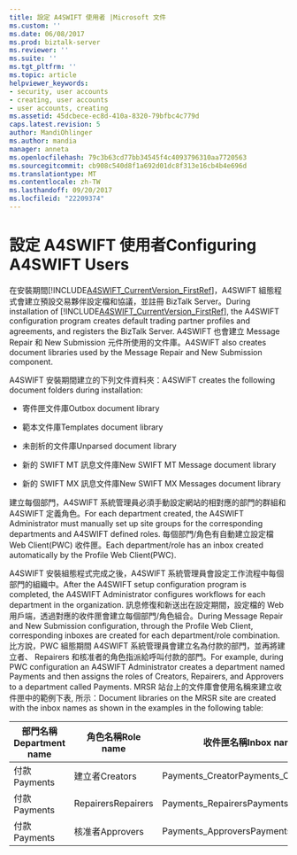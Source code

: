 ```yaml
---
title: 設定 A4SWIFT 使用者 |Microsoft 文件
ms.custom: ''
ms.date: 06/08/2017
ms.prod: biztalk-server
ms.reviewer: ''
ms.suite: ''
ms.tgt_pltfrm: ''
ms.topic: article
helpviewer_keywords:
- security, user accounts
- creating, user accounts
- user accounts, creating
ms.assetid: 45dcbece-ec8d-410a-8320-79bfbc4c779d
caps.latest.revision: 5
author: MandiOhlinger
ms.author: mandia
manager: anneta
ms.openlocfilehash: 79c3b63cd77bb34545f4c4093796310aa7720563
ms.sourcegitcommit: cb908c540d8f1a692d01dc8f313e16cb4b4e696d
ms.translationtype: MT
ms.contentlocale: zh-TW
ms.lasthandoff: 09/20/2017
ms.locfileid: "22209374"
---
```

# <a name="configuring-a4swift-users"></a><span data-ttu-id="ce944-102">設定 A4SWIFT 使用者</span><span class="sxs-lookup"><span data-stu-id="ce944-102">Configuring A4SWIFT Users</span></span>
<span data-ttu-id="ce944-103">在安裝期間[!INCLUDE[A4SWIFT_CurrentVersion_FirstRef](../../includes/a4swift-currentversion-firstref-md.md)]，A4SWIFT 組態程式會建立預設交易夥伴設定檔和協議，並註冊 BizTalk Server。</span><span class="sxs-lookup"><span data-stu-id="ce944-103">During installation of [!INCLUDE[A4SWIFT_CurrentVersion_FirstRef](../../includes/a4swift-currentversion-firstref-md.md)], the A4SWIFT configuration program creates default trading partner profiles and agreements, and registers the BizTalk Server.</span></span> <span data-ttu-id="ce944-104">A4SWIFT 也會建立 Message Repair 和 New Submission 元件所使用的文件庫。</span><span class="sxs-lookup"><span data-stu-id="ce944-104">A4SWIFT also creates document libraries used by the Message Repair and New Submission component.</span></span>  
  
 <span data-ttu-id="ce944-105">A4SWIFT 安裝期間建立的下列文件資料夾：</span><span class="sxs-lookup"><span data-stu-id="ce944-105">A4SWIFT creates the following document folders during installation:</span></span>  
  
-   <span data-ttu-id="ce944-106">寄件匣文件庫</span><span class="sxs-lookup"><span data-stu-id="ce944-106">Outbox document library</span></span>  
  
-   <span data-ttu-id="ce944-107">範本文件庫</span><span class="sxs-lookup"><span data-stu-id="ce944-107">Templates document library</span></span>  
  
-   <span data-ttu-id="ce944-108">未剖析的文件庫</span><span class="sxs-lookup"><span data-stu-id="ce944-108">Unparsed document library</span></span>  
  
-   <span data-ttu-id="ce944-109">新的 SWIFT MT 訊息文件庫</span><span class="sxs-lookup"><span data-stu-id="ce944-109">New SWIFT MT Message document library</span></span>  
  
-   <span data-ttu-id="ce944-110">新的 SWIFT MX 訊息文件庫</span><span class="sxs-lookup"><span data-stu-id="ce944-110">New SWIFT MX Messages document library</span></span>  
  
 <span data-ttu-id="ce944-111">建立每個部門，A4SWIFT 系統管理員必須手動設定網站的相對應的部門的群組和 A4SWIFT 定義角色。</span><span class="sxs-lookup"><span data-stu-id="ce944-111">For each department created, the A4SWIFT Administrator must manually set up site groups for the corresponding departments and A4SWIFT defined roles.</span></span> <span data-ttu-id="ce944-112">每個部門/角色有自動建立設定檔 Web Client(PWC) 收件匣。</span><span class="sxs-lookup"><span data-stu-id="ce944-112">Each department/role has an inbox created automatically by the Profile Web Client(PWC).</span></span>  
  
 <span data-ttu-id="ce944-113">A4SWIFT 安裝組態程式完成之後，A4SWIFT 系統管理員會設定工作流程中每個部門的組織中。</span><span class="sxs-lookup"><span data-stu-id="ce944-113">After the A4SWIFT setup configuration program is completed, the A4SWIFT Administrator configures workflows for each department in the organization.</span></span> <span data-ttu-id="ce944-114">訊息修復和新送出在設定期間，設定檔的 Web 用戶端，透過對應的收件匣會建立每個部門/角色組合。</span><span class="sxs-lookup"><span data-stu-id="ce944-114">During Message Repair and New Submission configuration, through the Profile Web Client, corresponding inboxes are created for each department/role combination.</span></span> <span data-ttu-id="ce944-115">比方說，PWC 組態期間 A4SWIFT 系統管理員會建立名為付款的部門，並再將建立者、 Repairers 和核准者的角色指派給呼叫付款的部門。</span><span class="sxs-lookup"><span data-stu-id="ce944-115">For example, during PWC configuration an A4SWIFT Administrator creates a department named Payments and then assigns the roles of Creators, Repairers, and Approvers to a department called Payments.</span></span> <span data-ttu-id="ce944-116">MRSR 站台上的文件庫會使用名稱來建立收件匣中的範例下表, 所示：</span><span class="sxs-lookup"><span data-stu-id="ce944-116">Document libraries on the MRSR site are created with the inbox names as shown in the examples in the following table:</span></span>  
  
|<span data-ttu-id="ce944-117">部門名稱</span><span class="sxs-lookup"><span data-stu-id="ce944-117">Department name</span></span>|<span data-ttu-id="ce944-118">角色名稱</span><span class="sxs-lookup"><span data-stu-id="ce944-118">Role name</span></span>|<span data-ttu-id="ce944-119">收件匣名稱</span><span class="sxs-lookup"><span data-stu-id="ce944-119">Inbox name</span></span>|  
|---------------------|---------------|----------------|  
|<span data-ttu-id="ce944-120">付款</span><span class="sxs-lookup"><span data-stu-id="ce944-120">Payments</span></span>|<span data-ttu-id="ce944-121">建立者</span><span class="sxs-lookup"><span data-stu-id="ce944-121">Creators</span></span>|<span data-ttu-id="ce944-122">Payments_Creator</span><span class="sxs-lookup"><span data-stu-id="ce944-122">Payments_Creator</span></span>|  
|<span data-ttu-id="ce944-123">付款</span><span class="sxs-lookup"><span data-stu-id="ce944-123">Payments</span></span>|<span data-ttu-id="ce944-124">Repairers</span><span class="sxs-lookup"><span data-stu-id="ce944-124">Repairers</span></span>|<span data-ttu-id="ce944-125">Payments_Repairers</span><span class="sxs-lookup"><span data-stu-id="ce944-125">Payments_Repairers</span></span>|  
|<span data-ttu-id="ce944-126">付款</span><span class="sxs-lookup"><span data-stu-id="ce944-126">Payments</span></span>|<span data-ttu-id="ce944-127">核准者</span><span class="sxs-lookup"><span data-stu-id="ce944-127">Approvers</span></span>|<span data-ttu-id="ce944-128">Payments_Approvers</span><span class="sxs-lookup"><span data-stu-id="ce944-128">Payments_Approvers</span></span>|